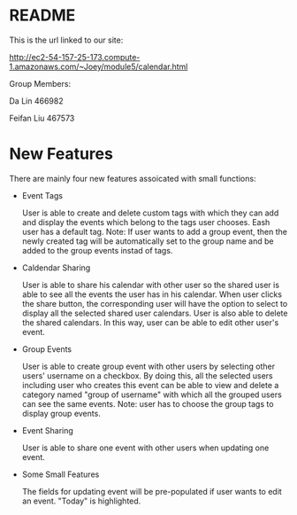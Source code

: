 # README

This is the url linked to our site:

http://ec2-54-157-25-173.compute-1.amazonaws.com/~Joey/module5/calendar.html

Group Members:

Da Lin 466982

Feifan Liu 467573

# New Features
There are mainly four new features assoicated with small functions:

- Event Tags

    User is able to create and delete custom tags with which they can add and display the events which belong to the tags user chooses. Eash user has a default tag. Note: If user wants to add a group event, then the newly created tag will be automatically set to the group name and be added to the group events instad of tags.

- Caldendar Sharing

    User is able to share his calendar with other user so the shared user is able to see all the events the user has in his calendar. When user clicks the share button, the corresponding user will have the option to select to display all the selected shared user calendars. User is also able to delete the shared calendars. In this way, user can be able to edit other user's event.

- Group Events

    User is able to create group event with other users by selecting other users' username on a checkbox. By doing this, all the selected users including user who creates this event can be able to view and delete a category named "group of username" with which all the grouped users can see the same events. Note: user has to choose the group tags to display group events.

- Event Sharing

    User is able to share one event with other users when updating one event.


- Some Small Features

    The fields for updating event will be pre-populated if user wants to edit an event. "Today" is highlighted.
